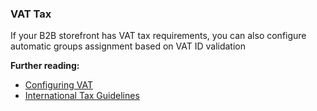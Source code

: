 ### VAT Tax

If your B2B storefront has VAT tax requirements, you can also configure automatic groups assignment based on VAT ID validation

**Further reading:**

* [Configuring VAT](https://docs.magento.com/user-guide/tax/vat-configure.html)
* [International Tax Guidelines](https://docs.magento.com/user-guide/tax/international-tax-guidelines.html)